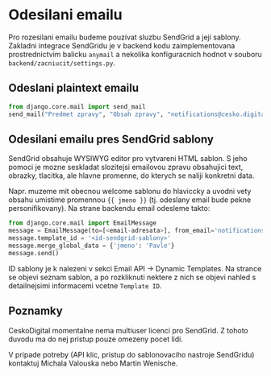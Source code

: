 # Odesilani emailu

Pro rozesilani emailu budeme pouzivat sluzbu SendGrid a jeji sablony.
Zakladni integrace SendGridu je v backend kodu zaimplementovana prostrednictvim
balicku `anymail` a nekolika konfiguracnich hodnot v souboru 
`backend/zacniucit/settings.py`.

## Odeslani plaintext emailu

```python
from django.core.mail import send_mail
send_mail("Predmet zpravy", "Obsah zpravy", "notifications@cesko.digital", [<email-adresata>])
```

## Odesilani emailu pres SendGrid sablony

SendGrid obsahuje WYSIWYG editor pro vytvareni HTML sablon. S jeho pomoci je mozne
seskladat slozitejsi emailovou zpravu obsahujici text, obrazky, tlacitka, ale hlavne
promenne, do kterych se naliji konkretni data.

Napr. muzeme mit obecnou welcome sablonu do hlaviccky a uvodni vety obsahu umistime
promennou `{{ jmeno }}` (tj. odeslany email bude pekne personifikovany). Na strane
backendu email odesleme takto:

```python
from django.core.mail import EmailMessage
message = EmailMessage(to=[<email-adresata>], from_email='notifications@cesko.digital')
message.template_id = '<id-sendgrid-sablony>'
message.merge_global_data = {'jmeno': 'Pavle'}
message.send()
```

ID sablony je k nalezeni v sekci Email API -> Dynamic Templates. Na strance se objevi
seznam sablon, a po rozkliknuti nektere z nich se objevi nahled s detailnejsimi
informacemi vcetne `Template ID`.

## Poznamky

CeskoDigital momentalne nema multiuser licenci pro SendGrid. Z tohoto duvodu ma do nej
pristup pouze omezeny pocet lidi.

V pripade potreby (API klic, pristup do sablonovaciho nastroje SendGridu) kontaktuj 
Michala Valouska nebo Martin Wenische.